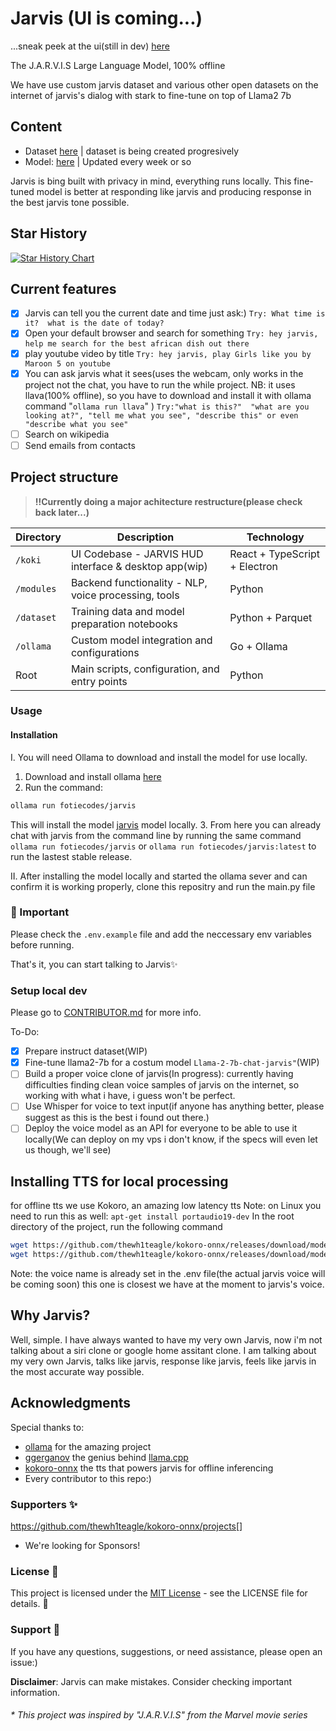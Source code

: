 # Jarvis (UI is coming...)
...sneak peek at the ui(still in dev) [here](https://github.com/clevaway/J.A.R.V.I.S/tree/main/koki#preview)

The J.A.R.V.I.S Large Language Model, 100% offline

We have use custom jarvis dataset and various other open datasets on the internet of jarvis's dialog with stark to fine-tune on top of Llama2 7b

## Content

- Dataset [here](https://huggingface.co/datasets/fotiecodes/jarvis-llama2-dataset) | dataset is being created progresively
- Model: [here](https://huggingface.co/fotiecodes/Llama-2-7b-chat-jarvis) | Updated every week or so

Jarvis is bing built with privacy in mind, everything runs locally. This fine-tuned model is better at responding like jarvis and producing response in the best jarvis tone possible.

## Star History

<a href="https://www.star-history.com/#codewithbro95/J.A.R.V.I.S&Date">
 <picture>
   <source media="(prefers-color-scheme: dark)" srcset="https://api.star-history.com/svg?repos=codewithbro95/J.A.R.V.I.S&type=Date&theme=dark" />
   <source media="(prefers-color-scheme: light)" srcset="https://api.star-history.com/svg?repos=codewithbro95/J.A.R.V.I.S&type=Date" />
   <img alt="Star History Chart" src="https://api.star-history.com/svg?repos=codewithbro95/J.A.R.V.I.S&type=Date" />
 </picture>
</a>

## Current features

- [x] Jarvis can tell you the current date and time just ask:) `Try: What time is it?  what is the date of today?`
- [x] Open your default browser and search for something `Try: hey jarvis, help me search for the best african dish out there`
- [x] play youtube video by title `Try: hey jarvis, play Girls like you by Maroon 5 on youtube`
- [x] You can ask jarvis what it sees(uses the webcam, only works in the project not the chat, you have to run the while project. NB: it uses llava(100% offline), so you have to download and install it with ollama command "`ollama run llava`" )  `Try:"what is this?"  "what are you looking at?", "tell me what you see", "describe this" or even "describe what you see"`
- [ ] Search on wikipedia
- [ ] Send emails from contacts

## Project structure
> **‼️Currently doing a major achitecture restructure(please check back later...)**
> 
| Directory | Description | Technology |
|-----------|-------------|------------|
| `/koki` | UI Codebase - JARVIS HUD interface & desktop app(wip) | React + TypeScript + Electron |
| `/modules` | Backend functionality - NLP, voice processing, tools | Python |
| `/dataset` | Training data and model preparation notebooks | Python + Parquet |
| `/ollama` | Custom model integration and configurations | Go + Ollama |
| Root | Main scripts, configuration, and entry points | Python |

### Usage

#### Installation

I. You will need Ollama to download and install the model for use locally.

1. Download and install ollama [here](https://ollama.com/)
2. Run the command:

  ```bash
ollama run fotiecodes/jarvis
  ```

  This will install the model [jarvis](https://ollama.com/fotiecodes/jarvis) model locally.
3. From here you can already chat with jarvis from the command line by running the same command `ollama run fotiecodes/jarvis` or `ollama run fotiecodes/jarvis:latest` to run the lastest stable release.

II. After installing the model locally and started the ollama sever and can confirm it is working properly, clone this repositry and run the main.py file

### 🚨 Important

Please check the `.env.example` file and add the neccessary env variables before running.

That's it, you can start talking to Jarvis✨

### Setup local dev

Please go to [CONTRIBUTOR.md](CONTRIBUTOR.md) for more info.

To-Do:

- [x] Prepare instruct dataset(WIP)
- [x] Fine-tune llama2-7b for a costum model `Llama-2-7b-chat-jarvis"`(WIP)
- [ ] Build a proper voice clone of jarvis(In progress): currently having difficulties finding clean voice samples of jarvis on the internet, so working with what i have, i guess won't be perfect.
- [ ] Use Whisper for voice to text input(if anyone has anything better, please suggest as this is the best i found out there.)
- [ ] Deploy the voice model as an API for everyone to be able to use it locally(We can deploy on my vps i don't know, if the specs will even let us though, we'll see)

<!-- ## Converting model from hf to gguf file
Command:
```bash
python llama.cpp/convert.py jarvis-hf \
  --outfile jarvis-7b-v0.1.gguf \
  --outtype q8_0
``` -->

## Installing TTS for local processing

for offline tts we use Kokoro, an amazing low latency tts
Note: on Linux you need to run this as well: `apt-get install portaudio19-dev`
In the root directory of the project, run the following command

```bash
wget https://github.com/thewh1teagle/kokoro-onnx/releases/download/model-files/kokoro-v0_19.onnx
wget https://github.com/thewh1teagle/kokoro-onnx/releases/download/model-files/voices.json
```

Note: the voice name is already set in the .env file(the actual jarvis voice will be coming soon) this one is closest we have at the moment to jarvis's voice.

## Why Jarvis?

Well, simple. I have always wanted to have my very own Jarvis, now i'm not talking about a siri clone or google home assitant clone. I am talking about my very own Jarvis, talks like jarvis, response like jarvis, feels like jarvis in the most accurate way possible.

## Acknowledgments

Special thanks to:

- [ollama]([ollama](https://github.com/ollama/ollama)) for the amazing project
- [ggerganov](https://github.com/ggerganov) the genius behind [llama.cpp](https://github.com/ggerganov/llama.cpp)
- [kokoro-onnx](https://github.com/thewh1teagle/kokoro-onnx) the tts that powers jarvis for offline inferencing
- Every contributor to this repo:)

### Supporters ✨
<https://github.com/thewh1teagle/kokoro-onnx/projects[>]

- We're looking for Sponsors!

### License 📜

This project is licensed under the [MIT License](LICENSE) - see the LICENSE file for details. 📄

### Support 💬

If you have any questions, suggestions, or need assistance, please open an issue:)

**Disclaimer**:
Jarvis can make mistakes. Consider checking important information.

###### * This project was inspired by "J.A.R.V.I.S" from the Marvel movie series
